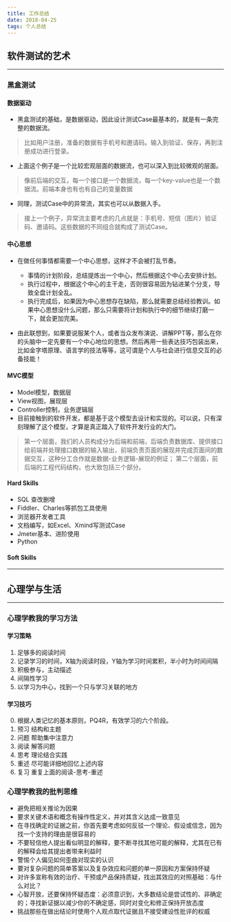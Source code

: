 ```yaml
---
title: 工作总结
date: 2018-04-25
tags: 个人总结
---
```


## 软件测试的艺术

---

### 黑盒测试

#### 数据驱动
* 黑盒测试的基础，是数据驱动，因此设计测试Case最基本的，就是有一条完整的数据流。
> 比如用户注册，准备的数据有手机号和邀请码。输入到验证、保存，再到注册成功进行登录。

* 上面这个例子是一个比较宏观层面的数据流，也可以深入到比较微观的层面。
> 像前后端的交互，每一个接口是一个数据流，每一个key-value也是一个数据流。前端本身也有也有自己的变量数据

* 同理，测试Case中的异常流，其实也可以从数据入手。
> 接上一个例子，异常流主要考虑的几点就是：手机号、短信（图片）验证码、邀请码。这些数据的不同组合就构成了测试Case。

#### 中心思想
* 在做任何事情都需要一个中心思想，这样才不会被打乱节奏。
  - 事情的计划阶段，总结提炼出一个中心，然后根据这个中心去安排计划。
  - 执行过程中，根据这个中心的主干走，否则很容易因为钻进某个分支，导致全盘计划全乱。
  - 执行完成后，如果因为中心思想存在缺陷，那么就需要总结经验教训。如果中心思想没什么问题，那么只需要将计划和执行中的细节继续打磨一下，就会更加完美。

* 由此联想到，如果要说服某个人，或者当众发布演说、讲解PPT等，那么在你的头脑中一定先要有一个中心地位的思想。然后再用一些表达技巧包装出来，比如金字塔原理、语言学的技法等等，这可谓是个人与社会进行信息交互的必备技能！

#### MVC模型
* Model模型，数据层
* View视图，展现层
* Controller控制，业务逻辑层
* 目前接触到的软件开发，都是基于这个模型去设计和实现的。可以说，只有深刻理解了这个模型，才算是真正踏入了软件开发行业的大门。
> 第一个层面，我们的人员构成分为后端和前端，后端负责数据库、提供接口给前端并处理接口数据的输入输出，前端负责页面的展现并完成页面间的数据交互，这种分工合作就是数据-业务逻辑-展现的例证；
> 第二个层面，前后端的工程代码结构，也大致包括三个部分。

#### Hard Skills
* SQL 查改删增
* Fiddler、Charles等抓包工具使用
* 浏览器开发者工具
* 文档编写，如Excel、Xmind写测试Case
* Jmeter基本、进阶使用
* Python

#### Soft Skills


---

## 心理学与生活

---

### 心理学教我的学习方法

#### 学习策略
1. 足够多的阅读时间
2. 记录学习的时间，X轴为阅读时段，Y轴为学习时间累积，半小时为时间间隔
3. 积极参与，主动描述
4. 间隔性学习
5. 以学习为中心，找到一个只与学习关联的地方

#### 学习技巧
0. 根据人类记忆的基本原则，PQ4R，有效学习的六个阶段。
1. 预习 结构和主题
2. 问题 帮助集中注意力
3. 阅读 解答问题
4. 思考 理论结合实践
5. 重述 尽可能详细地回忆上述内容
6. 复习 重复上面的阅读-思考-重述


### 心理学教我的批判思维

* 避免把相关推论为因果
* 要求关键术语和概念有操作性定义，并对其含义达成一致意见
* 在寻找确定的证据之前，你首先要考虑如何反驳一个理论、假设或信念，因为找一个支持的理由是很容易的
* 不要轻信他人提出看似明显的解释，要不断寻找其他可能的解释，尤其在已有的解释会给其提出者带来利益时
* 警惕个人偏见如何歪曲对现实的认识
* 要对复杂问题的简单答案以及复杂效应和问题的单一原因和方案保持怀疑
* 对许多宣称有效的治疗、干预或产品保持质疑，找出其效应的对照基础：与什么对比？
* 心智开放，还要保持怀疑态度：必须意识到，大多数结论是尝试性的、非确定的；寻找新证据以减少你的不确定感，同时对变化和修正保持开放态度
* 挑战那些在做出结论时使用个人观点取代证据且不接受建设性批评的权威
